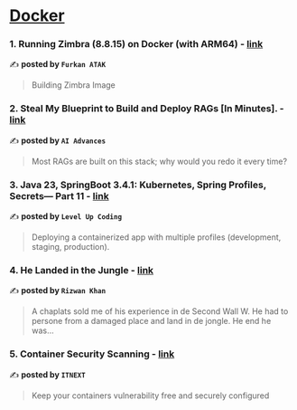 
<h1><a href=https://medium.com/tag/docker/recommended target="_blank" rel="noopener noreferrer">Docker</a></h1>
<h3>1. Running Zimbra (8.8.15) on Docker (with ARM64) - <a href="https://medium.com/@furkan-atak/running-zimbra-8-8-x-on-docker-with-arm64-77751b5074cc" target="_blank" rel="noopener noreferrer">link</a></h3>

✍️ **posted by `Furkan ATAK`**

<blockquote>Building Zimbra Image</blockquote>

<h3>2. Steal My Blueprint to Build and Deploy RAGs [In Minutes]. - <a href="https://medium.com/ai-advances/build-and-deploy-rag-llm-adf38e1ae260" target="_blank" rel="noopener noreferrer">link</a></h3>

✍️ **posted by `AI Advances`**

<blockquote>Most RAGs are built on this stack; why would you redo it every time?</blockquote>

<h3>3. Java 23, SpringBoot 3.4.1: Kubernetes, Spring Profiles, Secrets— Part 11 - <a href="https://medium.com/gitconnected/java-23-springboot-3-4-1-kubernetes-spring-profiles-secrets-part-11-8f78ab1feb1e" target="_blank" rel="noopener noreferrer">link</a></h3>

✍️ **posted by `Level Up Coding`**

<blockquote>Deploying a containerized app with multiple profiles (development, staging, production).</blockquote>

<h3>4. He Landed in the Jungle - <a href="https://medium.com/@rizikhanali123/he-landed-in-the-jungle-8091f5699cc5" target="_blank" rel="noopener noreferrer">link</a></h3>

✍️ **posted by `Rizwan Khan`**

<blockquote>A chaplats sold me of his experience in de Second Wall W. He had to persone from a damaged place and land in de jongle. He end he was…</blockquote>

<h3>5. Container Security Scanning - <a href="https://medium.com/itnext/container-security-scanning-f16b438db58d" target="_blank" rel="noopener noreferrer">link</a></h3>

✍️ **posted by `ITNEXT`**

<blockquote>Keep your containers vulnerability free and securely configured</blockquote>

